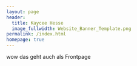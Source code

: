```yaml
---
layout: page
header:
  title: Kaycee Hesse
  image_fullwidth: Website_Banner_Template.png
permalink: /index.html
homepage: true
---
```


wow das geht auch als Frontpage
